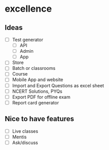 # excellence

## Ideas
* [ ] Test generator
  * [ ] API
  * [ ] Admin
  * [ ] App
* [ ] Store
* [ ] Batch or classrooms
* [ ] Course
* [ ] Mobile App and website
* [ ] Import and Export Questions as excel sheet
* [ ] NCERT Solutions, PYQs
* [ ] Export PDF for offline exam
* [ ] Report card generator

## Nice to have features
* [ ] Live classes
* [ ] Mentis
* [ ] Ask/discuss

